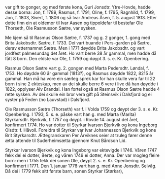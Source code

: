 var gift to gonger, og med første kona, Guri Jonsdtr. Ytre-Hovde, hadde desse borna: Jon, f. 1789, Rasmus, f. 1791, Oline, f. 1795, Ragnhild, f. 1799, Jon, f. 1803, Sivert, f. 1806 og så Ivar Andreas Åsen, f. 5. august 1813. Etter dette finn ein at oldemor til Ivar Aasen og tippoldefar til bestefar Ole Thorseth, Ole Rasmusson Sætre, var sysken.

Me kjem så til Rasmus Olson Sætre, f. 1737 og g. 2 gonger, 1. gong med Brita Jakobsdtr. Sætre, f. 1733. Dei vart buande i Pers-garden på Sætre, derav etternamnet Sætre. Men i 1771 døydde Brita Jakobsdtr. og vart jordfest palmesundag det året. Ho vart berre 38 år gammal, men hadde då fått 8 born. Den eldste var Ole, f. 1759 og døypt 3. s. e. Kr. Openbering.

Rasmus Olson Sætre vart g. 2. gongen med Marta Pedersdtr. Løndal, f. 1753. Ho døydde 60 år gammal (1813?), og Rasmus døydde 1822, 8215 år gammal. Han må ha vore ein særleg sprek kar for han skulle vera far til 22 born i sine 2 ekteskap, men av dei skulle berre 6 vere i live då han døydde i 1822, opplyser Alv Brandal. Han fortel også at Rasmus Olson Sætre hadde 4 rette sysken. Av dei skulle ein bror vera gift på Steinsvik i Dalsfjord og ei syster på Feden (no Lauvstad) i Dalsfjord.

Ole Rasmusson Sætre (Thorseth) var f. i Volda 1759 og døypt der 3. s. e. Kr. Openbering. I 1793, 5. s. e. påske vart han g. med Marta (Marita) Styrkarsdtr. Bjerkvik, f. 1757 og døypt. i Rovde 14. august det året, konfirmert 1774. Ho var dotter til Styrkar Ivarson Bjerkvik og kona Ingeborg Olsdtr. f. Håvoll. Foreldra til Styrkar var Ivar Johannesson Bjerkvik og kone Brit Styrkarsdtr. Ættegranskaren Per Årviknes seier at truleg fører denne ætta attende til Suderheimsætta gjennom Knut Bårdson Lid.

Styrkar Ivarson Bjerkvik og kona Ingeborg var ektevigde i 1746. Våren 1747 fekk dei ei dotter, Berte, og våren 1749 ei dotter, Anna. Der var mogleg fleire born: men i 1755 fekk dei sonen Ole, døypt 2. s. e. Kr. Openbering og konfirmert i 1771. Den 1. januar 1778 vart han g. med Anne Jonsdtr. Selvåg. Då dei i 1779 fekk sitt første barn, sonen Styrkar (Størkar),